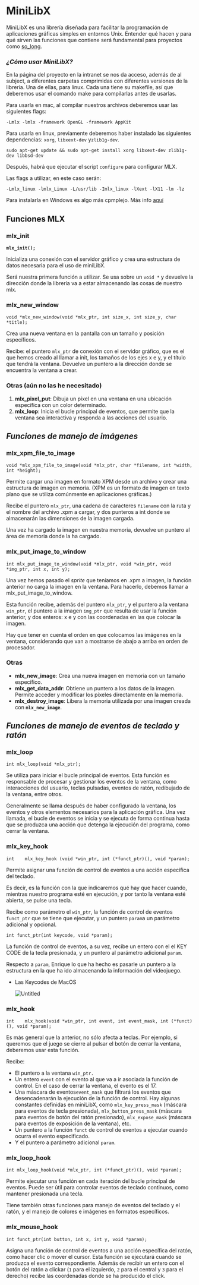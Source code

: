 # MiniLibX

MiniLibX es una librería diseñada para facilitar la programación de aplicaciones gráficas simples en entornos Unix.
Entender qué hacen y para qué sirven las funciones que contiene será fundamental para proyectos como [so_long](https://github.com/erivero-p/so_long).

### *¿Cómo usar MiniLibX?*

En la página del proyecto en la intranet se nos da acceso, además de al subject, a diferentes carpetas comprimidas con diferentes versiones de la librería. Una de ellas, para línux. Cada una tiene su makefile, así que deberemos usar el comando make para compilarlas antes de usarlas.

Para usarla en mac, al compilar nuestros archivos deberemos usar las siguientes flags: 

`-Lmlx -lmlx -framework OpenGL -framework AppKit`

Para usarla en linux, previamente deberemos haber instalado las siguientes dependencias: `xorg`, `libxext-dev` y`zlib1g-dev`.

`sudo apt-get update && sudo apt-get install xorg libxext-dev zlib1g-dev libbsd-dev`

Después, habrá que ejecutar el script `configure` para configurar MLX. 

Las flags a utilizar, en este caso serán: 

`-Lmlx_linux -lmlx_Linux -L/usr/lib -Imlx_linux -lXext -lX11 -lm -lz` 

Para instalarla en Windows es algo más cpmplejo. Más info [aquí](https://harm-smits.github.io/42docs/libs/minilibx/getting_started.html#getting-a-screen-on-windows-10-wsl2)

## Funciones MLX

### **mlx_init**

**`mlx_init();`**

Inicializa una conexión con el servidor gráfico y crea una estructura de datos necesaria para el uso de miniLibX. 

Será nuestra primera función a utilizar. Se usa sobre un `void *` y devuelve la dirección donde la librería va a estar almacenando las cosas de nuestro mlx.

### mlx_new_window

`void *mlx_new_window(void *mlx_ptr, int size_x, int size_y, char *title);`

Crea una nueva ventana en la pantalla con un tamaño y posición específicos.

Recibe: el puntero `mlx_ptr` de conexión con el servidor gráfico, que es el que hemos creado al llamar a init, los tamaños de los ejes x e y, y el título que tendrá la ventana. Devuelve un puntero a la dirección donde se encuentra la ventana a crear.

### Otras (aún no las he necesitado)

1. **mlx_pixel_put**: Dibuja un píxel en una ventana en una ubicación específica con un color determinado.
2. **mlx_loop**: Inicia el bucle principal de eventos, que permite que la ventana sea interactiva y responda a las acciones del usuario.

## *Funciones de manejo de imágenes*

### mlx_xpm_file_to_image

`void *mlx_xpm_file_to_image(void *mlx_ptr, char *filename, int *width, int *height);`

Permite cargar una imagen en formato XPM desde un archivo y crear una estructura de imagen en memoria. (XPM es un formato de imagen en texto plano que se utiliza comúnmente en aplicaciones gráficas.)

Recibe el puntero `mlx_ptr`, una cadena de caracteres `filename` con la ruta y el nombre del archivo .xpm a cargar, y dos punteros a int donde se almacenarán las dimensiones de la imagen cargada.

Una vez ha cargado la imagen en nuestra memoria, devuelve un puntero al área de memoria donde la ha cargado.

### mlx_put_image_to_window

`int mlx_put_image_to_window(void *mlx_ptr, void *win_ptr, void *img_ptr, int x, int y);`

Una vez hemos pasado el *sprite* que teníamos en .xpm a imagen, la función anterior no carga la imagen en la ventana. Para hacerlo, debemos llamar a mlx_put_image_to_window.

Esta función recibe, además del puntero `mlx_ptr`, y el puntero a la ventana `win_ptr`, el puntero a la imagen `img_ptr` que resulta de usar la función anterior, y dos enteros: x e y con las coordenadas en las que colocar la imagen.

Hay que tener en cuenta el orden en que colocamos las imágenes en la ventana, considerando que van a mostrarse de abajo a arriba en orden de procesador.


### Otras

- **mlx_new_image**: Crea una nueva imagen en memoria con un tamaño específico.
- **mlx_get_data_addr**: Obtiene un puntero a los datos de la imagen. Permite acceder y modificar los píxeles directamente en la memoria.
- **mlx_destroy_image**: Libera la memoria utilizada por una imagen creada con **`mlx_new_image`**.

## *Funciones de manejo de eventos de teclado y ratón*

### mlx_loop

`int mlx_loop(void *mlx_ptr);`

Se utiliza para iniciar el bucle principal de eventos. Esta función es responsable de procesar y gestionar los eventos de la ventana, como interacciones del usuario, teclas pulsadas, eventos de ratón, redibujado de la ventana, entre otros.

Generalmente se llama después de haber configurado la ventana, los eventos y otros elementos necesarios para la aplicación gráfica. Una vez llamada, el bucle de eventos se inicia y se ejecuta de forma continua hasta que se produzca una acción que detenga la ejecución del programa, como cerrar la ventana.

### mlx_key_hook

`int	mlx_key_hook (void *win_ptr, int (*funct_ptr)(), void *param);`

Permite asignar una función de control de eventos a una acción específica del teclado.

Es decir, es la función con la que indicaremos qué hay que hacer cuando, mientras nuestro programa esté en ejecución, y por tanto la ventana esté abierta, se pulse una tecla.

Recibe como parámetro el `win_ptr`, la función de control de eventos `funct_ptr` que se tiene que ejecutar, y un puntero `param`a un parámetro adicional y opcional. 

`int funct_ptr(int keycode, void *param);`

La función de control de eventos, a su vez, recibe un entero con el  el KEY CODE de la tecla presionada, y un puntero al parámetro adicional `param`. 

Respecto a `param`, Enrique lo que ha hecho es pasarle un puntero a la estructura en la que ha ido almacenando la información del videojuego.

- Las Keycodes de MacOS
    
    ![Untitled](https://eastmanreference.com/img/complete-list-of-applescript-key-codes-t.png)
    

### mlx_hook

`int	mlx_hook(void *win_ptr, int event, int event_mask, int (*funct)(), void *param);`

Es más general que la anterior, no sólo afecta a teclas. Por ejemplo, si queremos que el juego se cierre al pulsar el botón de cerrar la ventana, deberemos usar esta función.

Recibe: 

- El puntero a la ventana `win_ptr.`
- Un entero `event` con el evento al que va a ir asociada la función de control. En el caso de cerrar la ventana, el evento es el 17.
- Una máscara de eventos`event_mask` que filtrará los eventos que desencadenarán la ejecución de la función de control. Hay algunas constantes definidas en miniLibX, como `mlx_key_press_mask` (máscara para eventos de tecla presionada), `mlx_button_press_mask` (máscara para eventos de botón del ratón presionado), `mlx_expose_mask` (máscara para eventos de exposición de la ventana), etc.
- Un puntero a la función `funct` de control de eventos a ejecutar cuando ocurra el evento especificado.
- Y el puntero a parámetro adicional `param`.

### **mlx_loop_hook**

`int mlx_loop_hook(void *mlx_ptr, int (*funct_ptr)(), void *param);`

Permite ejecutar una función en cada iteración del bucle principal de eventos. Puede ser útil para controlar eventos de teclado continuos, como mantener presionada una tecla.

Tiene también otras funciones para manejo de eventos del teclado y el ratón, y el manejo de colores e imágenes en formatos específicos.

### **mlx_mouse_hook**

`int funct_ptr(int button, int x, int y, void *param);`

Asigna una función de control de eventos a una acción específica del ratón, como hacer clic o mover el cursor. Esta función se ejecutará cuando se produzca el evento correspondiente. Además de recibir un entero con el botón del ratón a clickar (`1` para el izquierdo, `2` para el central y `3` para el derecho) recibe las coordenadas donde se ha producido el click.
